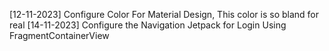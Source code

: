 [12-11-2023] Configure Color For Material Design, This color is so bland for real
[14-11-2023] Configure the Navigation Jetpack for Login Using FragmentContainerView